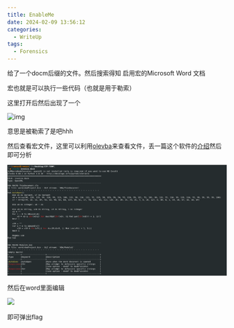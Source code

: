 ```yaml
---
title: EnableMe
date: 2024-02-09 13:56:12
categories:
  - WriteUp
tags:
  - Forensics
---
```


给了一个docm后缀的文件。然后搜索得知 启用宏的Microsoft Word 文档

宏也就是可以执行一些代码（也就是用于勒索）

这里打开后然后出现了一个

![img](https://notes.sjtu.edu.cn/uploads/upload_016339c996f73e45e0b9ba1d86946943.png)

意思是被勒索了是吧hhh

然后查看宏文件，这里可以利用[olevba](https://github.com/decalage2/oletools/wiki/olevba)来查看文件，丢一篇这个软件的[介绍](https://medium.com/r3d-buck3t/extracting-macros-with-oletools-6c3a64c02549)然后即可分析

![img](https://github.com/HashemSalhi/CTF-Writeups/raw/main/UofTCTF%202024/Forensics/EnableMe/Screenshots/Screenshot1.png)

然后在word里面编辑

![](https://notes.sjtu.edu.cn/uploads/upload_763e058d7d5dd3372505e79537f704c1.png)

即可弹出flag
